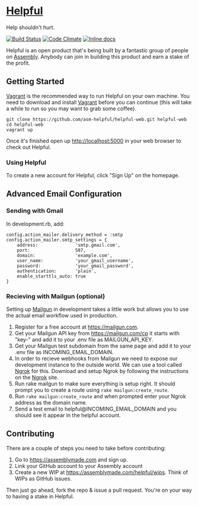 # [Helpful](http://helpful.io)
Help shouldn't hurt.

[![Build Status](https://travis-ci.org/asm-helpful/helpful-web.png?branch=master)](https://travis-ci.org/asm-helpful/helpful-web)
[![Code Climate](https://codeclimate.com/github/support-foo/web.png)](https://codeclimate.com/github/support-foo/web)
[![Inline docs](http://inch-pages.github.io/github/asm-helpful/helpful-web.png)](http://inch-pages.github.io/github/asm-helpful/helpful-web)

Helpful is an open product that's being built by a fantastic group of people on [Assembly](https://assemblymade.com/helpful). Anybody can join in building this product and earn a stake of the profit.


## Getting Started

[Vagrant](http://vagrantup.com) is the recommended way to run Helpful on your own machine. You need to download and install [Vagrant](http://vagrantup.com/downloads) before you can continue (this will take a while to run so you may want to grab some coffee).

    git clone https://github.com/asm-helpful/helpful-web.git helpful-web
    cd helpful-web
    vagrant up

Once it's finished open up [http://localhost:5000](http://localhost:5000) in your web browser to check out Helpful.


### Using Helpful

To create a new account for Helpful, click "Sign Up" on the homepage.


## Advanced Email Configuration

### Sending with Gmail

In development.rb, add:

    config.action_mailer.delivery_method = :smtp
    config.action_mailer.smtp_settings = {
        address:              'smtp.gmail.com',
        port:                 587,
        domain:               'example.com',
        user_name:            'your_gmail_username',
        password:             'your_gmail_password',
        authentication:       'plain',
        enable_starttls_auto: true
    }

### Recieving with Mailgun (optional)

Setting up [Mailgun](http://mailgun.com) in development takes a little work but allows you to use the
actual email workflow used in production.

1. Register for a free account at https://mailgun.com.
2. Get your Mailgun API key from https://mailgun.com/cp it starts with "key-"
and add it to your .env file as MAILGUN_API_KEY.
4. Get your Mailgun test subdomain from the same page and add it to your .env
file as INCOMING_EMAIL_DOMAIN.
5. In order to recieve webhooks from Mailgun we need to expose our development
instance to the outside world. We can use a tool called
[Ngrok](http://ngrok.com) for this. Download and setup Ngrok by following the
instructions on the [Ngrok](http://ngrok.com) site.
6. Run rake mailgun to make sure everything is setup right. It should prompt you
to create a route using `rake mailgun:create_route`.
7. Run `rake mailgun:create_route` and when prompted enter your Ngrok address
as the domain name.
8. Send a test email to helpful@INCOMING_EMAIL_DOMAIN and you should see it
appear in the helpful account.


## Contributing

There are a couple of steps you need to take before contributing:

1. Go to https://assemblymade.com and sign up.
2. Link your GitHub account to your Assembly account
3. Create a new WIP at https://assemblymade.com/helpful/wips. Think of WIPs as GitHub issues.

Then just go ahead, fork the repo & issue a pull request. You're on your way to having a stake in Helpful.
